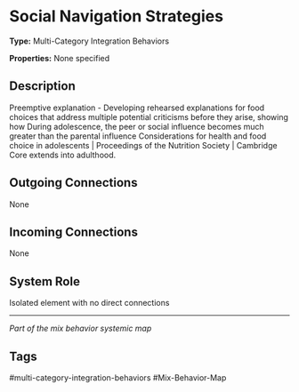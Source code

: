 # Social Navigation Strategies

**Type:** Multi-Category Integration Behaviors

**Properties:** None specified

## Description
Preemptive explanation - Developing rehearsed explanations for food choices that address multiple potential criticisms before they arise, showing how During adolescence, the peer or social influence becomes much greater than the parental influence Considerations for health and food choice in adolescents | Proceedings of the Nutrition Society | Cambridge Core extends into adulthood.

## Outgoing Connections
None

## Incoming Connections
None

## System Role
Isolated element with no direct connections

---
*Part of the mix behavior systemic map*

## Tags
#multi-category-integration-behaviors #Mix-Behavior-Map
